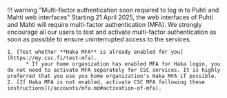 !!! warning "Multi-factor authentication soon required to log in to Puhti and Mahti web interfaces"
    Starting 21 April 2025, the web interfaces of Puhti and Mahti will require
    multi-factor authentication (MFA). We strongly encourage all our users to
    test and activate multi-factor authentication as soon as possible to ensure
    uninterrupted access to the services.

    1. [Test whether **Haka MFA** is already enabled for you](https://my.csc.fi/test-mfa).
          * If your home organization has enabled MFA for Haka login, you do not need to activate MFA separately for CSC services. It is highly preferred that you use you home organization's Haka MFA if possible.
    2. [If Haka MFA is not enabled, activate CSC MFA following these instructions](/accounts/mfa.md#activation-of-mfa).
